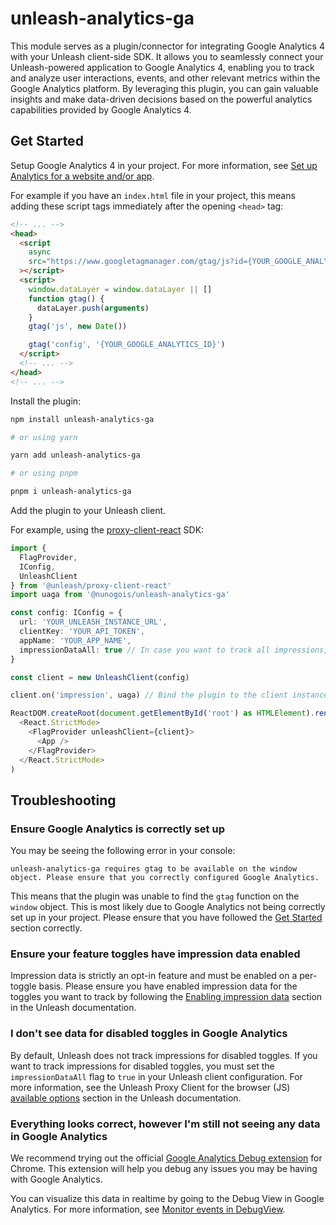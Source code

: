 # unleash-analytics-ga

This module serves as a plugin/connector for integrating Google Analytics 4 with your Unleash client-side SDK. It allows you to seamlessly connect your Unleash-powered application to Google Analytics 4, enabling you to track and analyze user interactions, events, and other relevant metrics within the Google Analytics platform. By leveraging this plugin, you can gain valuable insights and make data-driven decisions based on the powerful analytics capabilities provided by Google Analytics 4.

## Get Started

Setup Google Analytics 4 in your project. For more information, see [Set up Analytics for a website and/or app](https://support.google.com/analytics/answer/9304153?sjid=4548331147725996201-EU#zippy=%2Cadd-the-google-tag-directly-to-your-web-pages%2Cweb).

For example if you have an `index.html` file in your project, this means adding these script tags immediately after the opening `<head>` tag:

```html
<!-- ... -->
<head>
  <script
    async
    src="https://www.googletagmanager.com/gtag/js?id={YOUR_GOOGLE_ANALYTICS_ID}"
  ></script>
  <script>
    window.dataLayer = window.dataLayer || []
    function gtag() {
      dataLayer.push(arguments)
    }
    gtag('js', new Date())

    gtag('config', '{YOUR_GOOGLE_ANALYTICS_ID}')
  </script>
  <!-- ... -->
</head>
<!-- ... -->
```

Install the plugin:

```bash
npm install unleash-analytics-ga

# or using yarn

yarn add unleash-analytics-ga

# or using pnpm

pnpm i unleash-analytics-ga
```

Add the plugin to your Unleash client.

For example, using the [proxy-client-react](https://github.com/Unleash/proxy-client-react) SDK:

```typescript
import {
  FlagProvider,
  IConfig,
  UnleashClient
} from '@unleash/proxy-client-react'
import uaga from '@nunogois/unleash-analytics-ga'

const config: IConfig = {
  url: 'YOUR_UNLEASH_INSTANCE_URL',
  clientKey: 'YOUR_API_TOKEN',
  appName: 'YOUR_APP_NAME',
  impressionDataAll: true // In case you want to track all impressions, which includes disabled feature toggles
}

const client = new UnleashClient(config)

client.on('impression', uaga) // Bind the plugin to the client instance impression event

ReactDOM.createRoot(document.getElementById('root') as HTMLElement).render(
  <React.StrictMode>
    <FlagProvider unleashClient={client}>
      <App />
    </FlagProvider>
  </React.StrictMode>
)
```

## Troubleshooting

### Ensure Google Analytics is correctly set up

You may be seeing the following error in your console:

```
unleash-analytics-ga requires gtag to be available on the window object. Please ensure that you correctly configured Google Analytics.
```

This means that the plugin was unable to find the `gtag` function on the `window` object. This is most likely due to Google Analytics not being correctly set up in your project. Please ensure that you have followed the [Get Started](#get-started) section correctly.

### Ensure your feature toggles have impression data enabled

Impression data is strictly an opt-in feature and must be enabled on a per-toggle basis. Please ensure you have enabled impression data for the toggles you want to track by following the [Enabling impression data](https://docs.getunleash.io/reference/impression-data#enabling-impression-data) section in the Unleash documentation.

### I don't see data for disabled toggles in Google Analytics

By default, Unleash does not track impressions for disabled toggles. If you want to track impressions for disabled toggles, you must set the `impressionDataAll` flag to `true` in your Unleash client configuration. For more information, see the Unleash Proxy Client for the browser (JS) [available options](https://docs.getunleash.io/reference/sdks/javascript-browser#available-options) section in the Unleash documentation.

### Everything looks correct, however I'm still not seeing any data in Google Analytics

We recommend trying out the official [Google Analytics Debug extension](https://chrome.google.com/webstore/detail/google-analytics-debugger/jnkmfdileelhofjcijamephohjechhna) for Chrome. This extension will help you debug any issues you may be having with Google Analytics.

You can visualize this data in realtime by going to the Debug View in Google Analytics. For more information, see [Monitor events in DebugView](https://support.google.com/analytics/answer/7201382?hl=en).
